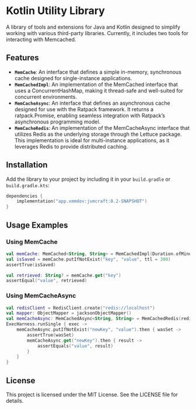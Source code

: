 # Kotlin Utility Library

A library of tools and extensions for Java and Kotlin designed to simplify working with various third-party libraries. Currently, it includes two tools for interacting with Memcached.

## Features

- **`MemCache`**: An interface that defines a simple in-memory, synchronous cache designed for single-instance applications.
- **`MemCachedImpl`**: An implementation of the MemCached interface that uses a ConcurrentHashMap, making it thread-safe and well-suited for concurrent environments.
- **`MemCacheAsync`**: An interface that defines an asynchronous cache designed for use with the Ratpack framework. It returns a ratpack.Promise, enabling seamless integration with Ratpack’s asynchronous programming model.
- **`MemCacheRedis`**: An implementation of the MemCacheAsync interface that utilizes Redis as the underlying storage through the Lettuce package. This implementation is ideal for multi-instance applications, as it leverages Redis to provide distributed caching.

## Installation

Add the library to your project by including it in your `build.gradle` or `build.gradle.kts`:

```kotlin
dependencies {
    implementation("app.xmmdev:jvmcraft:0.2-SNAPSHOT")
}
```

## Usage Examples

### Using MemCache

```kotlin
val memCache: MemCached<String, String> = MemCachedImpl(Duration.ofMinutes(5))
val isSaved = memCache.putIfNotExist("key", "value", ttl = 300)
assertTrue(isSaved)

val retrieved: String? = memCache.get("key")
assertEqual("value", retrieved)
```

### Using MemCacheAsync

```kotlin
val redisClient = RedisClient.create("redis://localhost")
val mapper: ObjectMapper = jacksonObjectMapper()
val memCacheAsync: MemCachedAsync<String, String> = MemCachedRedis(redisClient, mapper, Duration.ofMinutes(5))
ExecHarness.runSingle { exec ->
    memCacheAsync.putIfNotExist("newKey", "value").then { wasSet ->
        assertTrue(wasSet)
        memCacheAsync.get("newKey").then { result ->
            assertEquals("value", result)
        }
    }
}
```

## License

This project is licensed under the MIT License. See the LICENSE file for details.
